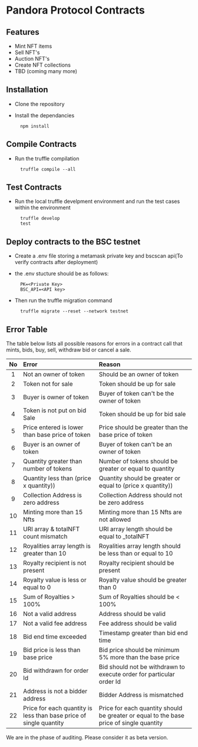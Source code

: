 # Pandora Protocol Contracts

## Features

- Mint NFT items
- Sell NFT's
- Auction NFT's
- Create NFT collections
- TBD (coming many more)

## Installation

- Clone the repository
- Install the dependancies 

        npm install

## Compile Contracts

- Run the truffle compilation 

        truffle compile --all

## Test Contracts

- Run the local truffle develpment environment and run the test cases within the environment

        truffle develop
        test

## Deploy contracts to the BSC testnet

- Create a .env file storing a metamask private key and bscscan api(To verify contracts after deployment)
- the .env stucture should be as follows:

        PK=<Private Key>
        BSC_API=<API key>

- Then run the truffle migration command

        truffle migrate --reset --network testnet

## Error Table        

The table below lists all possible reasons for errors in a contract call that mints, bids, buy, sell, withdraw bid or cancel a sale.

| No   |      Error      |  Reason |
|:----------:|:-------------|:------|
| 1 | Not an owner of token | Should be an owner of token |
| 2 | Token not for sale | Token should be up for sale |
| 3 | Buyer is owner of token | Buyer of token can't be the owner of token |
| 4 | Token is not put on bid Sale | Token should be up for bid sale |
| 5 | Price entered is lower than base price of token | Price should be greater than the base price of token |
| 6 | Buyer is an owner of token | Buyer of token can't be an owner of token |
| 7 | Quantity greater than number of tokens | Number of tokens should be greater or equal to quantity |
| 8 | Quantity less than (price x quantity)) | Quantity should be greater or equal to (price x quantity)) |
| 9 | Collection Address is zero address | Collection Address should not be zero address |
| 10 | Minting more than 15 Nfts | Minting more than 15 Nfts are not allowed |
| 11 | URI array & totalNFT count mismatch | URI array length should be equal to _totalNFT |
| 12 | Royalities array length is greater than 10 | Royalities array length should be less than or equal to 10 |
| 13 | Royalty recipient is not present | Royalty recipient should be present |
| 14 | Royalty value is less or equal to 0 | Royalty value should be greater than 0 |
| 15 | Sum of Royalties > 100% | Sum of Royalties should be < 100% |
| 16 | Not a valid address | Address should be valid |
| 17 | Not a valid fee address | Fee address should be valid |
| 18 | Bid end time exceeded | Timestamp greater than bid end time |
| 19 | Bid price is less than base price | Bid price should be minimum 5% more than the base price |
| 20 | Bid withdrawn for order Id | Bid should not be withdrawn to execute order for particular order Id |
| 21 | Address is not a bidder address | Bidder Address is mismatched |
| 22 | Price for each quantity is less than base price of single quantity | Price for each quantity should be greater or equal to the base price of single quantity |
        
We are in the phase of auditing. Please consider it as beta version.
